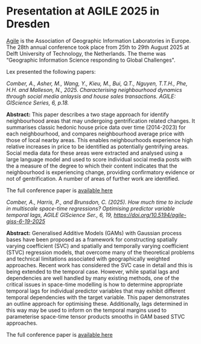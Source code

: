 # Presentation at AGILE 2025 in Dresden

[Agile](https://agile-gi.eu/) is the Association of Geographic Information Laboratories in Europe. The 28th annual conference took place from 25th to 29th August 2025 at Delft University of Technology, the Netherlands. The theme was “Geographic Information Science responding to Global Challenges".

Lex presented the following papers:

_Comber, A., Asher, M., Wang, Y., Kieu, M., Bui, Q.T., Nguyen, T.T.H., Phe, H.H. and Malleson, N., 2025. Characterising neighbourhood dynamics through social media anlaysis and house sales transactions. AGILE: GIScience Series, 6, p.18._

**Abstract:** This paper describes a two stage approach for identify neighbourhood areas that may undergoing gentrification related changes. It summarises classic hedonic house price data over time (2014-2023) for each
neighbourhood, and compares neighbourhood average price with those of local nearby areas. This enables
neighbourhoods experience high relative increases in price to be identified as potentially gentrifying areas.
Social media data for these areas were extracted and analysed using a large language model and used to
score individual social media posts with the a measure of the degree to which their content indicates that the
neighbourhood is experiencing change, providing confirmatory evidence or not of gentrification. A number
of areas of further work are identified.

The full conference paper is [available here](https://github.com/Urban-Analytics/INTEGRATE/blob/main/web/presentations/AGILE2025/AGILE_2025_v2.pdf)

_Comber, A., Harris, P., and Brunsdon, C. (2025). How much time to include in multiscale space-time regressions? Optimising predictor variable temporal lags, AGILE GIScience Ser., 6, 19, https://doi.org/10.5194/agile-giss-6-19-2025_

**Abstract:** Generalised Additive Models (GAMs) with Gaussian process bases have been proposed as a framework for constructing spatially varying coefficient (SVC) and spatially and temporally varying coefficient (STVC) regression models, that overcome many of the theoretical problems and technical limitations associated with geographically weighted approaches. Recent work has considered the SVC case in detail and this is being extended to the temporal case. However, while spatial lags and dependencies are well handled by many existing methods, one of the critical issues in space-time modelling is how to determine appropriate temporal lags for individual predictor variables that may exhibit different temporal dependencies with the target variable. This paper demonstrates an outline approach for optimising these. Additionally, lags determined in this way may be used to inform on the temporal margins used to parameterise space-time tensor products smooths in GAM based STVC approaches.

The full conference paper is [available here](https://github.com/Urban-Analytics/INTEGRATE/blob/main/web/presentations/AGILE2025/agile-giss-6-19-2025.pdf)
